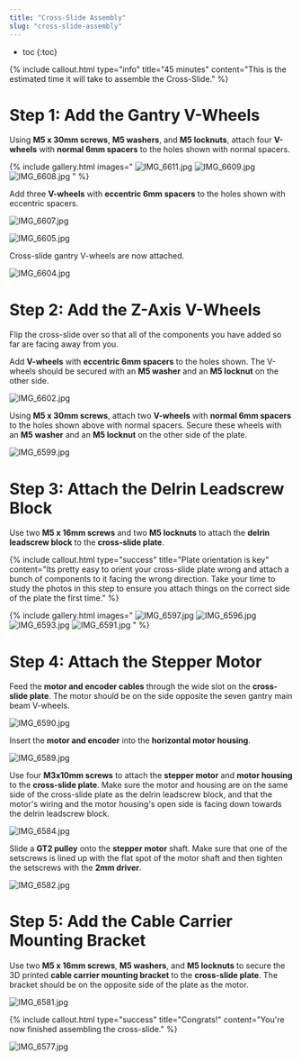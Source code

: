 ```yaml
---
title: "Cross-Slide Assembly"
slug: "cross-slide-assembly"
---
```


* toc
{:toc}


{%
include callout.html
type="info"
title="45 minutes"
content="This is the estimated time it will take to assemble the Cross-Slide."
%}

# Step 1: Add the Gantry V-Wheels

Using **M5 x 30mm screws**, **M5 washers**, and **M5 locknuts**, attach four **V-wheels** with **normal 6mm spacers** to the holes shown with normal spacers.

{% include gallery.html images="
![IMG_6611.jpg](_images/IMG_6611.jpg)
![IMG_6609.jpg](_images/IMG_6609.jpg)
![IMG_6608.jpg](_images/IMG_6608.jpg)
" %}

Add three **V-wheels** with **eccentric 6mm spacers** to the holes shown with eccentric spacers.

![IMG_6607.jpg](_images/IMG_6607.jpg)



![IMG_6605.jpg](_images/IMG_6605.jpg)

Cross-slide gantry V-wheels are now attached.

![IMG_6604.jpg](_images/IMG_6604.jpg)

# Step 2: Add the Z-Axis V-Wheels

Flip the cross-slide over so that all of the components you have added so far are facing away from you.

Add **V-wheels** with **eccentric 6mm spacers** to the holes shown. The V-wheels should be secured with an **M5 washer** and an **M5 locknut** on the other side.

![IMG_6602.jpg](_images/IMG_6602.jpg)

Using **M5 x 30mm screws**, attach two **V-wheels** with **normal 6mm spacers** to the holes shown above with normal spacers. Secure these wheels with an **M5 washer** and an **M5 locknut** on the other side of the plate.

![IMG_6599.jpg](_images/IMG_6599.jpg)

# Step 3: Attach the Delrin Leadscrew Block
Use two **M5 x 16mm screws** and two **M5 locknuts** to attach the **delrin leadscrew block** to the **cross-slide plate**.

{%
include callout.html
type="success"
title="Plate orientation is key"
content="Its pretty easy to orient your cross-slide plate wrong and attach a bunch of components to it facing the wrong direction. Take your time to study the photos in this step to ensure you attach things on the correct side of the plate the first time."
%}

{% include gallery.html images="
![IMG_6597.jpg](_images/IMG_6597.jpg)
![IMG_6596.jpg](_images/IMG_6596.jpg)
![IMG_6593.jpg](_images/IMG_6593.jpg)
![IMG_6591.jpg](_images/IMG_6591.jpg)
" %}

# Step 4: Attach the Stepper Motor
Feed the **motor and encoder cables** through the wide slot on the **cross-slide plate**. The motor should be on the side opposite the seven gantry main beam V-wheels.

![IMG_6590.jpg](_images/IMG_6590.jpg)

Insert the **motor and encoder** into the **horizontal motor housing**.

![IMG_6589.jpg](_images/IMG_6589.jpg)

Use four **M3x10mm screws** to attach the **stepper motor** and **motor housing** to the **cross-slide plate**. Make sure the motor and housing are on the same side of the cross-slide plate as the delrin leadscrew block, and that the motor's wiring and the motor housing's open side is facing down towards the delrin leadscrew block.

![IMG_6584.jpg](_images/IMG_6584.jpg)

Slide a **GT2 pulley** onto the **stepper motor** shaft. Make sure that one of the setscrews is lined up with the flat spot of the motor shaft and then tighten the setscrews with the **2mm driver**.

![IMG_6582.jpg](_images/IMG_6582.jpg)


# Step 5: Add the Cable Carrier Mounting Bracket
Use two **M5 x 16mm screws**, **M5 washers**, and **M5 locknuts** to secure the 3D printed **cable carrier mounting bracket** to the **cross-slide plate**. The bracket should be on the opposite side of the plate as the motor.

![IMG_6581.jpg](_images/IMG_6581.jpg)



{%
include callout.html
type="success"
title="Congrats!"
content="You're now finished assembling the cross-slide."
%}



![IMG_6577.jpg](_images/IMG_6577.jpg)

